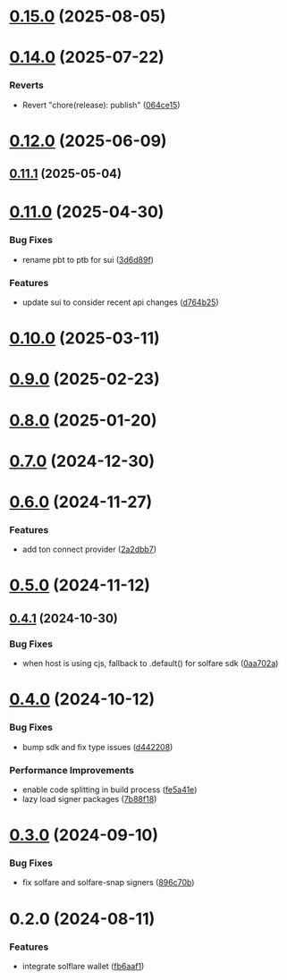 # [0.15.0](https://github.com/rango-exchange/rango-client/compare/provider-solflare@0.14.0...provider-solflare@0.15.0) (2025-08-05)



# [0.14.0](https://github.com/rango-exchange/rango-client/compare/provider-solflare@0.13.0...provider-solflare@0.14.0) (2025-07-22)


### Reverts

* Revert "chore(release): publish" ([064ce15](https://github.com/rango-exchange/rango-client/commit/064ce157a2f819856f647f83aeb1c0410542e8d7))



# [0.12.0](https://github.com/rango-exchange/rango-client/compare/provider-solflare@0.11.1...provider-solflare@0.12.0) (2025-06-09)



## [0.11.1](https://github.com/rango-exchange/rango-client/compare/provider-solflare@0.11.0...provider-solflare@0.11.1) (2025-05-04)



# [0.11.0](https://github.com/rango-exchange/rango-client/compare/provider-solflare@0.10.0...provider-solflare@0.11.0) (2025-04-30)


### Bug Fixes

* rename pbt to ptb for sui ([3d6d89f](https://github.com/rango-exchange/rango-client/commit/3d6d89f2265766607a15d61e0df92643fb33072b))


### Features

* update sui to consider recent api changes ([d764b25](https://github.com/rango-exchange/rango-client/commit/d764b2501df9bb295f63cdbc0b05acd4a3abb4b9))



# [0.10.0](https://github.com/rango-exchange/rango-client/compare/provider-solflare@0.9.0...provider-solflare@0.10.0) (2025-03-11)



# [0.9.0](https://github.com/rango-exchange/rango-client/compare/provider-solflare@0.8.0...provider-solflare@0.9.0) (2025-02-23)



# [0.8.0](https://github.com/rango-exchange/rango-client/compare/provider-solflare@0.7.0...provider-solflare@0.8.0) (2025-01-20)



# [0.7.0](https://github.com/rango-exchange/rango-client/compare/provider-solflare@0.6.0...provider-solflare@0.7.0) (2024-12-30)



# [0.6.0](https://github.com/rango-exchange/rango-client/compare/provider-solflare@0.5.0...provider-solflare@0.6.0) (2024-11-27)


### Features

* add ton connect provider ([2a2dbb7](https://github.com/rango-exchange/rango-client/commit/2a2dbb79022263f19446ced49d298e04d63f927f))



# [0.5.0](https://github.com/rango-exchange/rango-client/compare/provider-solflare@0.4.1...provider-solflare@0.5.0) (2024-11-12)



## [0.4.1](https://github.com/rango-exchange/rango-client/compare/provider-solflare@0.4.0...provider-solflare@0.4.1) (2024-10-30)


### Bug Fixes

* when host is using cjs, fallback to .default() for solfare sdk ([0aa702a](https://github.com/rango-exchange/rango-client/commit/0aa702ab1bed865a049541e87c4fa3b1a5006c1d))



# [0.4.0](https://github.com/rango-exchange/rango-client/compare/provider-solflare@0.3.0...provider-solflare@0.4.0) (2024-10-12)


### Bug Fixes

* bump sdk and fix type issues ([d442208](https://github.com/rango-exchange/rango-client/commit/d4422083bf5dd27d5f509ce1db7f9560d05428c8))


### Performance Improvements

* enable code splitting in build process ([fe5a41e](https://github.com/rango-exchange/rango-client/commit/fe5a41e0e297298de11cd74ca5825544742aa03a))
* lazy load signer packages ([7b88f18](https://github.com/rango-exchange/rango-client/commit/7b88f1834f7b29b4b81ab6c81a07bb88e8ccf55c))



# [0.3.0](https://github.com/rango-exchange/rango-client/compare/provider-solflare@0.2.0...provider-solflare@0.3.0) (2024-09-10)


### Bug Fixes

* fix solfare and solfare-snap signers ([896c70b](https://github.com/rango-exchange/rango-client/commit/896c70b8cc8b5e29ec6dfcd98378ef0b3f05698f))



# 0.2.0 (2024-08-11)


### Features

* integrate solflare wallet ([fb6aaf1](https://github.com/rango-exchange/rango-client/commit/fb6aaf1c255149df18a75a7bfb16fc83c23b85a8))



